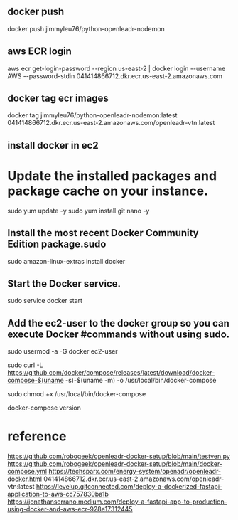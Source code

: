 ## docker push

docker push jimmyleu76/python-openleadr-nodemon

## aws ECR login

aws ecr get-login-password --region us-east-2 | docker login --username AWS --password-stdin 041414866712.dkr.ecr.us-east-2.amazonaws.com

## docker tag ecr images

docker tag jimmyleu76/python-openleadr-nodemon:latest 041414866712.dkr.ecr.us-east-2.amazonaws.com/openleadr-vtn:latest

## install docker in ec2

# Update the installed packages and package cache on your instance.

sudo yum update -y
sudo yum install git nano -y

## Install the most recent Docker Community Edition package.sudo

sudo amazon-linux-extras install docker

## Start the Docker service.

sudo service docker start

## Add the ec2-user to the docker group so you can execute Docker #commands without using sudo.

sudo usermod -a -G docker ec2-user

sudo curl -L https://github.com/docker/compose/releases/latest/download/docker-compose-$(uname -s)-$(uname -m) -o /usr/local/bin/docker-compose

sudo chmod +x /usr/local/bin/docker-compose

docker-compose version

# reference

https://github.com/robogeek/openleadr-docker-setup/blob/main/testven.py
https://github.com/robogeek/openleadr-docker-setup/blob/main/docker-compose.yml
https://techsparx.com/energy-system/openadr/openleadr-docker.html
041414866712.dkr.ecr.us-east-2.amazonaws.com/openleadr-vtn:latest
https://levelup.gitconnected.com/deploy-a-dockerized-fastapi-application-to-aws-cc757830ba1b
https://jonathanserrano.medium.com/deploy-a-fastapi-app-to-production-using-docker-and-aws-ecr-928e17312445
